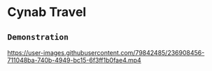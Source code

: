 # Cynab Travel

## `Demonstration`

https://user-images.githubusercontent.com/79842485/236908456-711048ba-740b-4949-bc15-6f3ff1b0fae4.mp4
